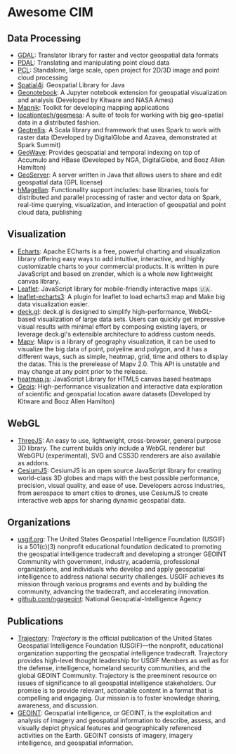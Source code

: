 # Awesome CIM

## Data Processing

- [GDAL](https://github.com/OSGeo/gdal): Translator library for raster and vector geospatial data formats
- [PDAL](https://github.com/PDAL/PDAL): Translating and manipulating point cloud data
- [PCL](https://github.com/PointCloudLibrary/pcl): Standalone, large scale, open project for 2D/3D image and point cloud processing
- [Spatial4j](https://github.com/locationtech/spatial4j): Geospatial Library for Java
- [Geonotebook](https://github.com/OpenGeoscience/geonotebook): A Jupyter notebook extension for geospatial visualization and analysis (Developed by Kitware and NASA Ames)
- [Mapnik](https://github.com/mapnik/mapnik): Toolkit for developing mapping applications
- [locationtech/geomesa](https://github.com/locationtech/geomesa): A suite of tools for working with big geo-spatial data in a distributed fashion.
- [Geotrellis](https://github.com/locationtech/geotrellis): A Scala library and framework that uses Spark to work with raster data (Developed by DigitalGlobe and Azavea, demonstrated at Spark Summit)
- [GeoWave](https://github.com/locationtech/geowave): Provides geospatial and temporal indexing on top of Accumulo and HBase (Developed by NGA, DigitalGlobe, and Booz Allen Hamilton)
- [GeoServer](https://github.com/geoserver/geoserver): A server written in Java that allows users to share and edit geospatial data (GPL license)
- [hMagellan](https://github.com/harsha2010/magellan): Functionality support includes: base libraries, tools for distributed and parallel processing of raster and vector data on Spark, real-time querying, visualization, and interaction of geospatial and point cloud data, publishing

## Visualization

 - [Echarts](https://github.com/apache/echarts): Apache ECharts is a free, powerful charting and visualization library offering easy ways to add intuitive, interactive, and highly customizable charts to your commercial products. It is written in pure JavaScript and based on zrender, which is a whole new lightweight canvas library.
 - [Leaflet](https://github.com/Leaflet/Leaflet): JavaScript library for mobile-friendly interactive maps 🇺🇦.
 - [leaflet-echarts3](https://github.com/wandergis/leaflet-echarts3): A plugin for leaflet to load echarts3 map and Make big data visualization easier.
 - [deck.gl](https://github.com/visgl/deck.gl): deck.gl is designed to simplify high-performance, WebGL-based visualization of large data sets. Users can quickly get impressive visual results with minimal effort by composing existing layers, or leverage deck.gl's extensible architecture to address custom needs.
 - [Mapv](https://github.com/huiyan-fe/mapv): Mapv is a library of geography visualization, it can be used to visualize the big data of point, polyeline and polygon, and it has a different ways, such as simple, heatmap, grid, time and others to display the datas. This is the prerelease of Mapv 2.0. This API is unstable and may change at any point prior to the release.
 - [heatmap.js](https://github.com/pa7/heatmap.js): JavaScript Library for HTML5 canvas based heatmaps
 - [Geojs](https://github.com/OpenGeoscience/geojs): High-performance visualization and interactive data exploration of scientific and geospatial location aware datasets (Developed by Kitware and Booz Allen Hamilton)

## WebGL
- [ThreeJS](https://github.com/mrdoob/three.js/): An easy to use, lightweight, cross-browser, general purpose 3D library. The current builds only include a WebGL renderer but WebGPU (experimental), SVG and CSS3D renderers are also available as addons.
- [CesiumJS](https://github.com/CesiumGS/cesium): CesiumJS is an open source JavaScript library for creating world-class 3D globes and maps with the best possible performance, precision, visual quality, and ease of use. Developers across industries, from aerospace to smart cities to drones, use CesiumJS to create interactive web apps for sharing dynamic geospatial data.

## Organizations

- [usgif.org](http://www.usgif.org): The United States Geospatial Intelligence Foundation (USGIF) is a 501(c)(3) nonprofit educational foundation dedicated to promoting the geospatial intelligence tradecraft and developing a stronger GEOINT Community with government, industry, academia, professional organizations, and individuals who develop and apply geospatial intelligence to address national security challenges. USGIF achieves its mission through various programs and events and by building the community, advancing the tradecraft, and accelerating innovation.
- [github.com/ngageoint](https://github.com/ngageoint): National Geospatial-Intelligence Agency

## Publications

- [Trajectory](http://trajectorymagazine.com): *Trajectory* is the official publication of the United States Geospatial Intelligence Foundation (USGIF)—the nonprofit, educational organization supporting the geospatial intelligence tradecraft. Trajectory  provides high-level thought leadership for USGIF Members as well as for the defense, intelligence, homeland security communities, and the global GEOINT Community. Trajectory is the preeminent resource on issues of significance to all geospatial intelligence stakeholders. Our promise is to provide relevant, actionable content in a format that is compelling and engaging. Our mission is to foster knowledge sharing, awareness, and discussion.
- [GEOINT](http://geoint2017.com/): Geospatial intelligence, or GEOINT, is the exploitation and analysis of imagery and geospatial information to describe, assess, and visually depict physical features and geographically referenced activities on the Earth. GEOINT consists of imagery, imagery intelligence, and geospatial information.